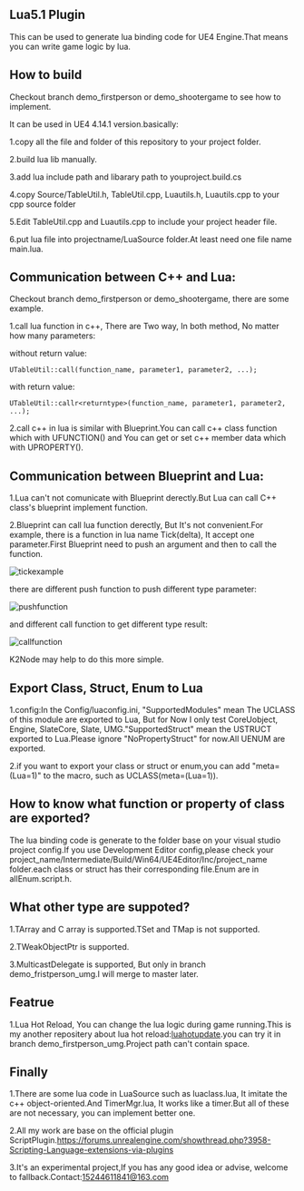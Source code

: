 
## Lua5.1 Plugin
This can be used to generate lua binding code for UE4 Engine.That means you can write game logic by lua.
## How to build
Checkout branch demo_firstperson or demo_shootergame to see how to implement.

It can be used in UE4 4.14.1 version.basically:

1.copy all the file and folder of this repository to your project folder.

2.build lua lib manually.

3.add lua include path and libarary path to youproject.build.cs

4.copy Source/TableUtil.h, TableUtil.cpp, Luautils.h, Luautils.cpp to your cpp source folder

5.Edit TableUtil.cpp and Luautils.cpp to include your project header file.

6.put lua file into projectname/LuaSource folder.At least need one file name main.lua.


## Communication between C++ and Lua:  
Checkout branch demo_firstperson or demo_shootergame, there are some example.

1.call lua function in c++, There are Two way, In both method, No matter how many parameters:

  without return value:

  ```
  UTableUtil::call(function_name, parameter1, parameter2, ...);
  ```

  with return value:

  ```
  UTableUtil::callr<returntype>(function_name, parameter1, parameter2, ...);
```

2.call c++ in lua is similar with Blueprint.You can call c++ class function which with UFUNCTION() and You can get or set c++ member data which with UPROPERTY().

## Communication between Blueprint and Lua:
1.Lua can't not comunicate with Blueprint derectly.But Lua can call C++ class's blueprint implement function.

2.Blueprint can call lua function derectly, But It's not convenient.For example, there is a function in lua name Tick(delta), It accept one parameter.First Blueprint need to push an argument and then to call the function.

![tickexample](https://github.com/asqbtcupid/asqbtcupid.github.com/blob/master/_image/TickExamplebp.gif?raw=true)

there are different push function to push different type parameter:

![pushfunction](https://github.com/asqbtcupid/asqbtcupid.github.com/blob/master/_image/pushmethodbp.png?raw=true)

 and different call function to get different type result:
 
![callfunction](https://github.com/asqbtcupid/asqbtcupid.github.com/blob/master/_image/callmethodbp.png?raw=true)

K2Node may help to do this more simple.

## Export Class, Struct, Enum to Lua

1.config:In the Config/luaconfig.ini, "SupportedModules" mean The UCLASS of this module are exported to Lua, But for Now I only test CoreUobject, Engine, SlateCore, Slate, UMG."SupportedStruct" mean the USTRUCT exported to Lua.Please ignore "NoPropertyStruct" for now.All UENUM are exported.

2.if you want to export your class or struct or enum,you can add "meta=(Lua=1)" to the macro, such as UCLASS(meta=(Lua=1)).
## How to know what function or property of class are exported?
The lua binding code is generate to the folder base on your visual studio project config.If you use Development Editor config,please check your project_name/Intermediate/Build/Win64/UE4Editor/Inc/project_name folder.each class or struct has their corresponding file.Enum are in allEnum.script.h.

## What other type are suppoted?

1.TArray and C array is supported.TSet and TMap is not supported.

2.TWeakObjectPtr is supported.

3.MulticastDelegate is supported, But only in branch demo_fristperson_umg.I will merge to master later.

## Featrue

1.Lua Hot Reload, You can change the lua logic during game running.This is my another repositery about lua hot reload:[luahotupdate](https://github.com/asqbtcupid/lua_hotupdate).you can try it in branch demo_firstperson_umg.Project path can't contain space.
## Finally
1.There are some lua code in LuaSource such as luaclass.lua, It imitate the c++ object-oriented.And TimerMgr.lua, It works like a timer.But all of these are not necessary, you can implement better one.  

2.All my work are base on the official plugin ScriptPlugin.https://forums.unrealengine.com/showthread.php?3958-Scripting-Language-extensions-via-plugins

3.It's an experimental project,If you has any good idea or advise, welcome to fallback.Contact:15244611841@163.com
